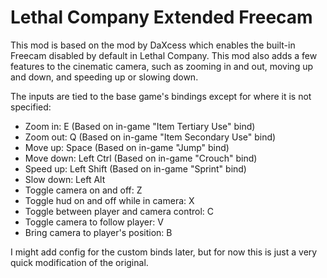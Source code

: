 # Lethal Company Extended Freecam

This mod is based on the mod by DaXcess which enables the built-in Freecam disabled by default in Lethal Company. This mod also adds a few features to the cinematic camera, such as zooming in and out, moving up and down, and speeding up or slowing down.

The inputs are tied to the base game's bindings except for where it is not specified:
- Zoom in: E (Based on in-game "Item Tertiary Use" bind)
- Zoom out: Q (Based on in-game "Item Secondary Use" bind)
- Move up: Space (Based on in-game "Jump" bind)
- Move down: Left Ctrl (Based on in-game "Crouch" bind)
- Speed up: Left Shift (Based on in-game "Sprint" bind)
- Slow down: Left Alt
- Toggle camera on and off: Z
- Toggle hud on and off while in camera: X
- Toggle between player and camera control: C
- Toggle camera to follow player: V
- Bring camera to player's position: B

I might add config for the custom binds later, but for now this is just a very quick modification of the original.